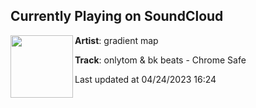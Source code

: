 ## Currently Playing on SoundCloud

[<img align="left" width="100" src="https://i1.sndcdn.com/artworks-JLBdvXpfTBGm8v2F-4XEOnQ-t500x500.jpg">](https://soundcloud.com/gradient-map/chrome-safe)

**Artist**: gradient map 

**Track**: onlytom & bk beats - Chrome Safe

Last updated at 04/24/2023 16:24
